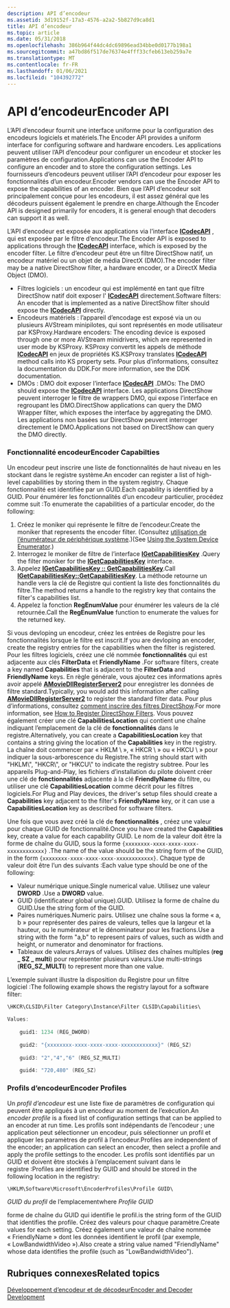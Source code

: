 ```yaml
---
description: API d’encodeur
ms.assetid: 3d19152f-17a3-4576-a2a2-5b827d9ca8d1
title: API d’encodeur
ms.topic: article
ms.date: 05/31/2018
ms.openlocfilehash: 386b964f44dc4dc69896ead34bbe0d0177b198a1
ms.sourcegitcommit: a47bd86f517de76374e4fff33cfeb613eb259a7e
ms.translationtype: MT
ms.contentlocale: fr-FR
ms.lasthandoff: 01/06/2021
ms.locfileid: "104392772"
---
```

# <a name="encoder-api"></a><span data-ttu-id="56ee5-103">API d’encodeur</span><span class="sxs-lookup"><span data-stu-id="56ee5-103">Encoder API</span></span>

<span data-ttu-id="56ee5-104">L’API d’encodeur fournit une interface uniforme pour la configuration des encodeurs logiciels et matériels.</span><span class="sxs-lookup"><span data-stu-id="56ee5-104">The Encoder API provides a uniform interface for configuring software and hardware encoders.</span></span> <span data-ttu-id="56ee5-105">Les applications peuvent utiliser l’API d’encodeur pour configurer un encodeur et stocker les paramètres de configuration.</span><span class="sxs-lookup"><span data-stu-id="56ee5-105">Applications can use the Encoder API to configure an encoder and to store the configuration settings.</span></span> <span data-ttu-id="56ee5-106">Les fournisseurs d’encodeurs peuvent utiliser l’API d’encodeur pour exposer les fonctionnalités d’un encodeur.</span><span class="sxs-lookup"><span data-stu-id="56ee5-106">Encoder vendors can use the Encoder API to expose the capabilities of an encoder.</span></span> <span data-ttu-id="56ee5-107">Bien que l’API d’encodeur soit principalement conçue pour les encodeurs, il est assez général que les décodeurs puissent également le prendre en charge.</span><span class="sxs-lookup"><span data-stu-id="56ee5-107">Although the Encoder API is designed primarily for encoders, it is general enough that decoders can support it as well.</span></span>

<span data-ttu-id="56ee5-108">L’API d’encodeur est exposée aux applications via l’interface [**ICodecAPI**](/windows/desktop/api/Strmif/nn-strmif-icodecapi) , qui est exposée par le filtre d’encodeur.</span><span class="sxs-lookup"><span data-stu-id="56ee5-108">The Encoder API is exposed to applications through the [**ICodecAPI**](/windows/desktop/api/Strmif/nn-strmif-icodecapi) interface, which is exposed by the encoder filter.</span></span> <span data-ttu-id="56ee5-109">Le filtre d’encodeur peut être un filtre DirectShow natif, un encodeur matériel ou un objet de média DirectX (DMO).</span><span class="sxs-lookup"><span data-stu-id="56ee5-109">The encoder filter may be a native DirectShow filter, a hardware encoder, or a DirectX Media Object (DMO).</span></span>

-   <span data-ttu-id="56ee5-110">Filtres logiciels : un encodeur qui est implémenté en tant que filtre DirectShow natif doit exposer l' [**ICodecAPI**](/windows/desktop/api/Strmif/nn-strmif-icodecapi) directement.</span><span class="sxs-lookup"><span data-stu-id="56ee5-110">Software filters: An encoder that is implemented as a native DirectShow filter should expose the [**ICodecAPI**](/windows/desktop/api/Strmif/nn-strmif-icodecapi) directly.</span></span>
-   <span data-ttu-id="56ee5-111">Encodeurs matériels : l’appareil d’encodage est exposé via un ou plusieurs AVStream minipilotes, qui sont représentés en mode utilisateur par KSProxy.</span><span class="sxs-lookup"><span data-stu-id="56ee5-111">Hardware encoders: The encoding device is exposed through one or more AVStream minidrivers, which are represented in user mode by KSProxy.</span></span> <span data-ttu-id="56ee5-112">KSProxy convertit les appels de méthode [**ICodecAPI**](/windows/desktop/api/Strmif/nn-strmif-icodecapi) en jeux de propriétés KS.</span><span class="sxs-lookup"><span data-stu-id="56ee5-112">KSProxy translates [**ICodecAPI**](/windows/desktop/api/Strmif/nn-strmif-icodecapi) method calls into KS property sets.</span></span> <span data-ttu-id="56ee5-113">Pour plus d’informations, consultez la documentation du DDK.</span><span class="sxs-lookup"><span data-stu-id="56ee5-113">For more information, see the DDK documentation.</span></span>
-   <span data-ttu-id="56ee5-114">DMOs : DMO doit exposer l’interface [**ICodecAPI**](/windows/desktop/api/Strmif/nn-strmif-icodecapi) .</span><span class="sxs-lookup"><span data-stu-id="56ee5-114">DMOs: The DMO should expose the [**ICodecAPI**](/windows/desktop/api/Strmif/nn-strmif-icodecapi) interface.</span></span> <span data-ttu-id="56ee5-115">Les applications DirectShow peuvent interroger le filtre de wrappers DMO, qui expose l’interface en regroupant les DMO.</span><span class="sxs-lookup"><span data-stu-id="56ee5-115">DirectShow applications can query the DMO Wrapper filter, which exposes the interface by aggregating the DMO.</span></span> <span data-ttu-id="56ee5-116">Les applications non basées sur DirectShow peuvent interroger directement le DMO.</span><span class="sxs-lookup"><span data-stu-id="56ee5-116">Applications not based on DirectShow can query the DMO directly.</span></span>

### <a name="encoder-capabilties"></a><span data-ttu-id="56ee5-117">Fonctionnalité encodeur</span><span class="sxs-lookup"><span data-stu-id="56ee5-117">Encoder Capabilties</span></span>

<span data-ttu-id="56ee5-118">Un encodeur peut inscrire une liste de fonctionnalités de haut niveau en les stockant dans le registre système.</span><span class="sxs-lookup"><span data-stu-id="56ee5-118">An encoder can register a list of high-level capabilities by storing them in the system registry.</span></span> <span data-ttu-id="56ee5-119">Chaque fonctionnalité est identifiée par un GUID.</span><span class="sxs-lookup"><span data-stu-id="56ee5-119">Each capability is identified by a GUID.</span></span> <span data-ttu-id="56ee5-120">Pour énumérer les fonctionnalités d’un encodeur particulier, procédez comme suit :</span><span class="sxs-lookup"><span data-stu-id="56ee5-120">To enumerate the capabilities of a particular encoder, do the following:</span></span>

1.  <span data-ttu-id="56ee5-121">Créez le moniker qui représente le filtre de l’encodeur.</span><span class="sxs-lookup"><span data-stu-id="56ee5-121">Create the moniker that represents the encoder filter.</span></span> <span data-ttu-id="56ee5-122">(Consultez [utilisation de l’énumérateur de périphérique système](using-the-system-device-enumerator.md).)</span><span class="sxs-lookup"><span data-stu-id="56ee5-122">(See [Using the System Device Enumerator](using-the-system-device-enumerator.md).)</span></span>
2.  <span data-ttu-id="56ee5-123">Interrogez le moniker de filtre de l’interface [**IGetCapabilitiesKey**](/windows/desktop/api/Strmif/nn-strmif-igetcapabilitieskey) .</span><span class="sxs-lookup"><span data-stu-id="56ee5-123">Query the filter moniker for the [**IGetCapabilitiesKey**](/windows/desktop/api/Strmif/nn-strmif-igetcapabilitieskey) interface.</span></span>
3.  <span data-ttu-id="56ee5-124">Appelez [**IGetCapabilitiesKey :: GetCapabilitiesKey**](/windows/desktop/api/Strmif/nf-strmif-igetcapabilitieskey-getcapabilitieskey).</span><span class="sxs-lookup"><span data-stu-id="56ee5-124">Call [**IGetCapabilitiesKey::GetCapabilitiesKey**](/windows/desktop/api/Strmif/nf-strmif-igetcapabilitieskey-getcapabilitieskey).</span></span> <span data-ttu-id="56ee5-125">La méthode retourne un handle vers la clé de Registre qui contient la liste des fonctionnalités du filtre.</span><span class="sxs-lookup"><span data-stu-id="56ee5-125">The method returns a handle to the registry key that contains the filter's capabilities list.</span></span>
4.  <span data-ttu-id="56ee5-126">Appelez la fonction **RegEnumValue** pour énumérer les valeurs de la clé retournée.</span><span class="sxs-lookup"><span data-stu-id="56ee5-126">Call the **RegEnumValue** function to enumerate the values for the returned key.</span></span>

<span data-ttu-id="56ee5-127">Si vous devloping un encodeur, créez les entrées de Registre pour les fonctionnalités lorsque le filtre est inscrit.</span><span class="sxs-lookup"><span data-stu-id="56ee5-127">If you are devloping an encoder, create the registry entries for the capabilities when the filter is registered.</span></span> <span data-ttu-id="56ee5-128">Pour les filtres logiciels, créez une clé nommée **fonctionnalités** qui est adjacente aux clés **FilterData** et **FriendlyName** .</span><span class="sxs-lookup"><span data-stu-id="56ee5-128">For software filters, create a key named **Capabilities** that is adjacent to the **FilterData** and **FriendlyName** keys.</span></span> <span data-ttu-id="56ee5-129">En règle générale, vous ajoutez ces informations après avoir appelé [**AMovieDllRegisterServer2**](amoviedllregisterserver2.md) pour enregistrer les données de filtre standard.</span><span class="sxs-lookup"><span data-stu-id="56ee5-129">Typically, you would add this information after calling [**AMovieDllRegisterServer2**](amoviedllregisterserver2.md) to register the standard filter data.</span></span> <span data-ttu-id="56ee5-130">Pour plus d’informations, consultez [comment inscrire des filtres DirectShow](how-to-register-directshow-filters.md).</span><span class="sxs-lookup"><span data-stu-id="56ee5-130">For more information, see [How to Register DirectShow Filters](how-to-register-directshow-filters.md).</span></span> <span data-ttu-id="56ee5-131">Vous pouvez également créer une clé **CapabilitiesLocation** qui contient une chaîne indiquant l’emplacement de la clé de **fonctionnalités** dans le registre.</span><span class="sxs-lookup"><span data-stu-id="56ee5-131">Alternatively, you can create a **CapabilitiesLocation** key that contains a string giving the location of the **Capabilities** key in the registry.</span></span> <span data-ttu-id="56ee5-132">La chaîne doit commencer par « HKLM \\ », « HKCR \\ » ou « HKCU \\ » pour indiquer la sous-arborescence du Registre.</span><span class="sxs-lookup"><span data-stu-id="56ee5-132">The string should start with "HKLM\\", "HKCR\\", or "HKCU\\" to indicate the registry subtree.</span></span> <span data-ttu-id="56ee5-133">Pour les appareils Plug-and-Play, les fichiers d’installation du pilote doivent créer une clé de **fonctionnalités** adjacente à la clé **FriendlyName** du filtre, ou utiliser une clé **CapabilitiesLocation** comme décrit pour les filtres logiciels.</span><span class="sxs-lookup"><span data-stu-id="56ee5-133">For Plug and Play devices, the driver's setup files should create a **Capabilities** key adjacent to the filter's **FriendlyName** key, or it can use a **CapabilitiesLocation** key as described for software filters.</span></span>

<span data-ttu-id="56ee5-134">Une fois que vous avez créé la clé de **fonctionnalités** , créez une valeur pour chaque GUID de fonctionnalité.</span><span class="sxs-lookup"><span data-stu-id="56ee5-134">Once you have created the **Capabilities** key, create a value for each capability GUID.</span></span> <span data-ttu-id="56ee5-135">Le nom de la valeur doit être la forme de chaîne du GUID, sous la forme `{xxxxxxxx-xxxx-xxxx-xxxx-xxxxxxxxxxxx}` .</span><span class="sxs-lookup"><span data-stu-id="56ee5-135">The name of the value should be the string form of the GUID, in the form `{xxxxxxxx-xxxx-xxxx-xxxx-xxxxxxxxxxxx}`.</span></span> <span data-ttu-id="56ee5-136">Chaque type de valeur doit être l’un des suivants :</span><span class="sxs-lookup"><span data-stu-id="56ee5-136">Each value type should be one of the following:</span></span>

-   <span data-ttu-id="56ee5-137">Valeur numérique unique.</span><span class="sxs-lookup"><span data-stu-id="56ee5-137">Single numerical value.</span></span> <span data-ttu-id="56ee5-138">Utilisez une valeur **DWORD** .</span><span class="sxs-lookup"><span data-stu-id="56ee5-138">Use a **DWORD** value.</span></span>
-   <span data-ttu-id="56ee5-139">GUID (identificateur global unique).</span><span class="sxs-lookup"><span data-stu-id="56ee5-139">GUID.</span></span> <span data-ttu-id="56ee5-140">Utilisez la forme de chaîne du GUID.</span><span class="sxs-lookup"><span data-stu-id="56ee5-140">Use the string form of the GUID.</span></span>
-   <span data-ttu-id="56ee5-141">Paires numériques.</span><span class="sxs-lookup"><span data-stu-id="56ee5-141">Numeric pairs.</span></span> <span data-ttu-id="56ee5-142">Utilisez une chaîne sous la forme « a, b » pour représenter des paires de valeurs, telles que la largeur et la hauteur, ou le numérateur et le dénominateur pour les fractions.</span><span class="sxs-lookup"><span data-stu-id="56ee5-142">Use a string with the form "a,b" to represent pairs of values, such as width and height, or numerator and denominator for fractions.</span></span>
-   <span data-ttu-id="56ee5-143">Tableaux de valeurs.</span><span class="sxs-lookup"><span data-stu-id="56ee5-143">Arrays of values.</span></span> <span data-ttu-id="56ee5-144">Utilisez des chaînes multiples (**reg \_ SZ \_ multi**) pour représenter plusieurs valeurs.</span><span class="sxs-lookup"><span data-stu-id="56ee5-144">Use multi-strings (**REG\_SZ\_MULTI**) to represent more than one value.</span></span>

<span data-ttu-id="56ee5-145">L’exemple suivant illustre la disposition du Registre pour un filtre logiciel :</span><span class="sxs-lookup"><span data-stu-id="56ee5-145">The following example shows the registry layout for a software filter:</span></span>


```C++
\HKCR\CLSID\Filter Category\Instance\Filter CLSID\Capabilities\
    
Values: 
    
    guid1: 1234 (REG_DWORD)   
    
    guid2: "{xxxxxxxx-xxxx-xxxx-xxxx-xxxxxxxxxxxx}" (REG_SZ)
    
    guid3: "2","4","6" (REG_SZ_MULTI)
    
    guid4: "720,480" (REG_SZ) 
```



### <a name="encoder-profiles"></a><span data-ttu-id="56ee5-146">Profils d’encodeur</span><span class="sxs-lookup"><span data-stu-id="56ee5-146">Encoder Profiles</span></span>

<span data-ttu-id="56ee5-147">Un *profil d’encodeur* est une liste fixe de paramètres de configuration qui peuvent être appliqués à un encodeur au moment de l’exécution.</span><span class="sxs-lookup"><span data-stu-id="56ee5-147">An *encoder profile* is a fixed list of configuration settings that can be applied to an encoder at run time.</span></span> <span data-ttu-id="56ee5-148">Les profils sont indépendants de l’encodeur ; une application peut sélectionner un encodeur, puis sélectionner un profil et appliquer les paramètres de profil à l’encodeur.</span><span class="sxs-lookup"><span data-stu-id="56ee5-148">Profiles are independent of the encoder; an application can select an encoder, then select a profile and apply the profile settings to the encoder.</span></span> <span data-ttu-id="56ee5-149">Les profils sont identifiés par un GUID et doivent être stockés à l’emplacement suivant dans le registre :</span><span class="sxs-lookup"><span data-stu-id="56ee5-149">Profiles are identified by GUID and should be stored in the following location in the registry:</span></span>


```C++
\HKLM\Software\Microsoft\EncoderProfiles\Profile GUID\
```



<span data-ttu-id="56ee5-150">*GUID du profil* de l’emplacement</span><span class="sxs-lookup"><span data-stu-id="56ee5-150">where *Profile GUID*</span></span>

<span data-ttu-id="56ee5-151">forme de chaîne du GUID qui identifie le profil.</span><span class="sxs-lookup"><span data-stu-id="56ee5-151">is the string form of the GUID that identifies the profile.</span></span> <span data-ttu-id="56ee5-152">Créez des valeurs pour chaque paramètre.</span><span class="sxs-lookup"><span data-stu-id="56ee5-152">Create values for each setting.</span></span> <span data-ttu-id="56ee5-153">Créez également une valeur de chaîne nommée « FriendlyName » dont les données identifient le profil (par exemple, « LowBandwidthVideo »).</span><span class="sxs-lookup"><span data-stu-id="56ee5-153">Also create a string value named "FriendlyName" whose data identifies the profile (such as "LowBandwidthVideo").</span></span>

## <a name="related-topics"></a><span data-ttu-id="56ee5-154">Rubriques connexes</span><span class="sxs-lookup"><span data-stu-id="56ee5-154">Related topics</span></span>

<dl> <dt>

[<span data-ttu-id="56ee5-155">Développement d’encodeur et de décodeur</span><span class="sxs-lookup"><span data-stu-id="56ee5-155">Encoder and Decoder Development</span></span>](encoder-and-decoder-development.md)
</dt> </dl>

 

 



